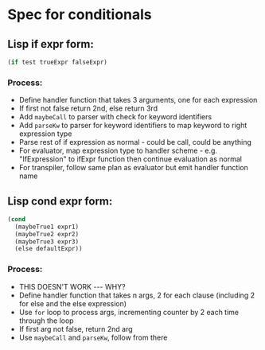 # Spec for conditionals

## Lisp if expr form:

```lisp
(if test trueExpr falseExpr)
```

### Process:

- Define handler function that takes 3 arguments, one for each expression
- If first not false return 2nd, else return 3rd
- Add `maybeCall` to parser with check for keyword identifiers
- Add `parseKw` to parser for keyword identifiers to map keyword to right expression type
- Parse rest of if expression as normal - could be call, could be anything
- For evaluator, map expression type to handler scheme - e.g. "IfExpression" to ifExpr function then continue evaluation as normal
- For transpiler, follow same plan as evaluator but emit handler function name

## Lisp cond expr form:

```lisp
(cond
  (maybeTrue1 expr1)
  (maybeTrue2 expr2)
  (maybeTrue3 expr3)
  (else defaultExpr))
```

### Process:

- THIS DOESN'T WORK --- WHY?
- Define handler function that takes n args, 2 for each clause (including 2 for else and the else expression)
- Use `for` loop to process args, incrementing counter by 2 each time through the loop
- If first arg not false, return 2nd arg
- Use `maybeCall` and `parseKw`, follow from there
